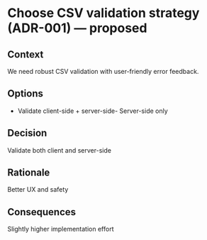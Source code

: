 # Choose CSV validation strategy (ADR-001) — proposed

## Context
We need robust CSV validation with user-friendly error feedback.

## Options
- Validate client-side + server-side- Server-side only

## Decision
Validate both client and server-side

## Rationale
Better UX and safety

## Consequences
Slightly higher implementation effort